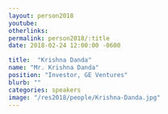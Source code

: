 ```yaml
---
layout: person2018
youtube: 
otherlinks: 
permalink: person2018/:title
date: 2018-02-24 12:00:00 -0600

title:  "Krishna Danda"
name: "Mr. Krishna Danda"
position: "Investor, GE Ventures"
blurb: ""
categories: speakers
image: "/res2018/people/Krishna-Danda.jpg"
---
```


